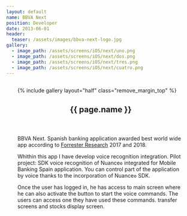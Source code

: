 ```yaml
---
layout: default
name: BBVA Next
position: Developer
date: 2013-06-01
header:
  teaser: /assets/images/bbva-next-logo.jpg
gallery:
  - image_path: /assets/screens/iOS/next/uno.png
  - image_path: /assets/screens/iOS/next/dos.png
  - image_path: /assets/screens/iOS/next/tres.png
  - image_path: /assets/screens/iOS/next/cuatro.png
---
```


<div id="main" role="main">    
      <meta itemprop="headline" content="{{ page.name }}"/>
      <meta itemprop="description" content="{{ page.header.description }}"/>
      <div class="page__inner-wrap" style="margin: 30px;">
      <div class="project-container left">
        <section class="page__content" itemprop="text">
             {% include gallery layout="half" class="remove_margin_top" %}
         </section>
      </div>
      <div class="project-container right">        
        <section class="page__content" itemprop="text">
        <header>
          <h1 id="page-title" class="page__title" itemprop="headline">{{ page.name }}</h1>
        </header>
            <p>BBVA Next. Spanish banking application awarded best world wide app according to <a href="https://www.forrester.com/report/Global+Mobile+Banking+Benchmark+2017/-/E-RES137691">Forrester Research</a> 2017 and 2018.</p>
            <p>Whithin this app I have develop voice recognition integration. Pilot project: SDK voice recognition of Nuance<span style="font-size:0.6em;">&copy;</span> integrated for Mobile Banking Spain application. You can control part of the application by voice thanks to the incorporation of Nuance<span style="font-size:0.6em;">&copy;</span> SDK.</p>
            <p>Once the user has logged in, he has access to main screen where he can also activate the button to start the voice commands. The users can access one they have used these commands. transfer screens and stocks display screen.</p>
        </section>         
         </div>
       </div>       
</div>